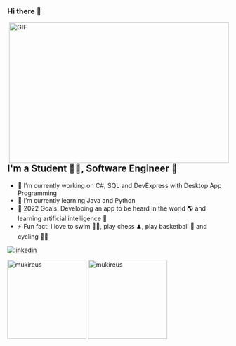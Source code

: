 ### Hi there 👋


  
  <img align="right" alt="GIF" src="https://github.com/abhisheknaiidu/abhisheknaiidu/blob/master/code.gif?raw=true" width="500" height="320" />

## I'm a Student 👨‍🎓, Software Engineer 🚀
- 🔭 I’m currently working on C#, SQL and DevExpress with Desktop App Programming 
- 🌱 I’m currently learning Java and Python
- 🥅 2022 Goals: Developing an app to be heard in the world 🌎 and learning artificial intelligence 🤖
- ⚡ Fun fact: I love to swim 🏊‍♀️, play chess ♟, play basketball 🏀 and cycling 🚴‍♀️

[![linkedin](https://img.shields.io/badge/Linkedin-000000?style=for-the-badge&logo=Linkedin&logoColor=white)](https://www.linkedin.com/in/mustafa-g%C3%BCler-03a275175/)
[![<Instagram>](https://img.shields.io/badge/Instagram-000000?style=for-the-badge&logo=Linkedin&logoColor=white)](https://www.instagram.com/mustafaaagulerr/)
  
  <img height="180em" align="center" src="https://github-readme-stats.vercel.app/api?username=mustafaaagulerr&show_icons=true&locale=en&theme=algolia&include_all_commits=true&count_private=true" alt="mukireus"/>
  <img height="180em" align="center" src="https://github-readme-stats.vercel.app/api/top-langs?username=mustafaaagulerr&show_icons=true&locale=en&layout=compact&langs_count=8&theme=algolia" alt="mukireus"/>
